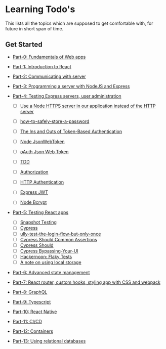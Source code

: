 # Learning Todo's

This lists all the topics  which are supposed to get comfortable with, for future in short span of time.

## Get Started
- [Part-0: Fundamentals of Web apps](part-0.md)
- [Part-1: Introduction to React](part-1.md)
- [Part-2: Communicating with server](part-2.md)
- [Part-3: Programming a server with NodeJS and Express](part-3.md)

- [Part-4: Testing Express servers, user administration](part-4.md)
    - [ ] [Use a Node HTTPS server in our application instead of the HTTP server](https://fullstackopen.com/en/part4/token_authentication#end-notes)
    - [ ] [how-to-safely-store-a-password](https://codahale.com/how-to-safely-store-a-password/)
    - [ ] [The Ins and Outs of Token-Based Authentication
](https://www.digitalocean.com/community/tutorials/the-ins-and-outs-of-token-based-authentication#how-token-based-works)
    - [ ] [Node JsonWebToken](https://github.com/auth0/node-jsonwebtoken)
    - [ ] [oAuth Json Web Token](https://self-issued.info/docs/draft-ietf-oauth-json-web-token.html)
    - [ ] [TDD](https://en.wikipedia.org/wiki/Test-driven_development)
    - [ ] [Authorization](https://developer.mozilla.org/en-US/docs/Web/HTTP/Headers/Authorization)
    - [ ] [HTTP Authentication](https://developer.mozilla.org/en-US/docs/Web/HTTP/Authentication#authentication_schemes)
    - [ ] [Express JWT](https://www.npmjs.com/package/express-jwt)
    - [ ] [Node Bcrypt](https://github.com/kelektiv/node.bcrypt.js)


- [Part-5: Testing React apps](part-5.md)
    - [ ] [Snapshot Testing](https://jestjs.io/docs/snapshot-testing)
    - [ ] [Cypress](https://docs.cypress.io/)
    - [ ] [ully-test-the-login-flow-but-only-once](https://docs.cypress.io/guides/end-to-end-testing/testing-your-app#Fully-test-the-login-flow-but-only-once)
    - [ ] [Cypress Should Common Assertions](https://docs.cypress.io/guides/references/assertions#Common-Assertions)
    - [ ] [Cypress Should](https://docs.cypress.io/api/commands/should)
    - [ ] [Cypress Bypassing-Your-UI](https://docs.cypress.io/guides/end-to-end-testing/testing-your-app#Bypassing-your-UI)
    - [ ] [Hackernoon: Flaky Tests](https://hackernoon.com/flaky-tests-a-war-that-never-ends-9aa32fdef359)
    - [ ] [A note on using local storage](https://fullstackopen.com/en/part5/login_in_frontend#a-note-on-using-local-storage)
- [Part-6: Advanced state management](part-6.md)
- [Part-7:  React router, custom hooks, styling app with CSS and webpack](part-7.md)
- [Part-8: GraphQL](part-8.md)
- [Part-9: Typescript](part-9.md)
- [Part-10: React Native](part-10.md)
- [Part-11: CI/CD](part-11.md)
- [Part-12: Containers](part-12.md)
- [Part-13: Using relational databases](part-13.md)